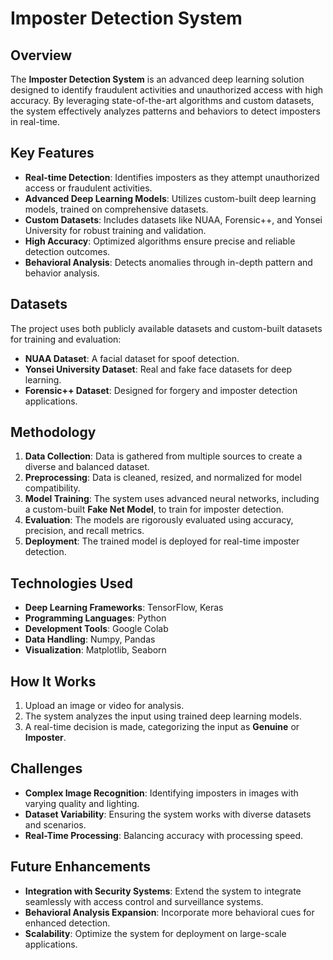 # Imposter Detection System

## Overview

The **Imposter Detection System** is an advanced deep learning solution designed to identify fraudulent activities and unauthorized access with high accuracy. By leveraging state-of-the-art algorithms and custom datasets, the system effectively analyzes patterns and behaviors to detect imposters in real-time.

## Key Features

- **Real-time Detection**: Identifies imposters as they attempt unauthorized access or fraudulent activities.
- **Advanced Deep Learning Models**: Utilizes custom-built deep learning models, trained on comprehensive datasets.
- **Custom Datasets**: Includes datasets like NUAA, Forensic++, and Yonsei University for robust training and validation.
- **High Accuracy**: Optimized algorithms ensure precise and reliable detection outcomes.
- **Behavioral Analysis**: Detects anomalies through in-depth pattern and behavior analysis.

## Datasets

The project uses both publicly available datasets and custom-built datasets for training and evaluation:
- **NUAA Dataset**: A facial dataset for spoof detection.
- **Yonsei University Dataset**: Real and fake face datasets for deep learning.
- **Forensic++ Dataset**: Designed for forgery and imposter detection applications.

## Methodology

1. **Data Collection**: Data is gathered from multiple sources to create a diverse and balanced dataset.
2. **Preprocessing**: Data is cleaned, resized, and normalized for model compatibility.
3. **Model Training**: The system uses advanced neural networks, including a custom-built **Fake Net Model**, to train for imposter detection.
4. **Evaluation**: The models are rigorously evaluated using accuracy, precision, and recall metrics.
5. **Deployment**: The trained model is deployed for real-time imposter detection.

## Technologies Used

- **Deep Learning Frameworks**: TensorFlow, Keras
- **Programming Languages**: Python
- **Development Tools**: Google Colab
- **Data Handling**: Numpy, Pandas
- **Visualization**: Matplotlib, Seaborn

## How It Works

1. Upload an image or video for analysis.
2. The system analyzes the input using trained deep learning models.
3. A real-time decision is made, categorizing the input as **Genuine** or **Imposter**.

## Challenges

- **Complex Image Recognition**: Identifying imposters in images with varying quality and lighting.
- **Dataset Variability**: Ensuring the system works with diverse datasets and scenarios.
- **Real-Time Processing**: Balancing accuracy with processing speed.

## Future Enhancements

- **Integration with Security Systems**: Extend the system to integrate seamlessly with access control and surveillance systems.
- **Behavioral Analysis Expansion**: Incorporate more behavioral cues for enhanced detection.
- **Scalability**: Optimize the system for deployment on large-scale applications.


